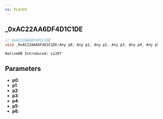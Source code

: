 ```yaml
---
ns: PLAYER
---
```

## _0xAC22AA6DF4D1C1DE

```c
// 0xAC22AA6DF4D1C1DE
void _0xAC22AA6DF4D1C1DE(Any p0, Any p1, Any p2, Any p3, Any p4, Any p5, Any p6);
```

```
NativeDB Introduced: v1207
```

## Parameters
* **p0**:
* **p1**:
* **p2**:
* **p3**:
* **p4**:
* **p5**:
* **p6**:
